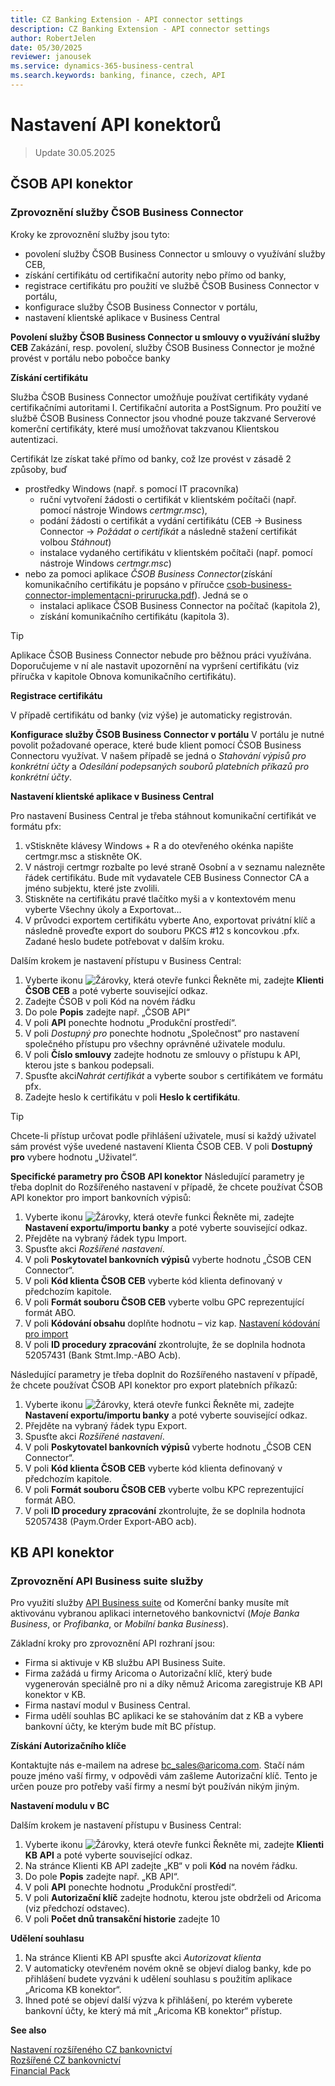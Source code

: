 ```yaml
---
title: CZ Banking Extension - API connector settings
description: CZ Banking Extension - API connector settings
author: RobertJelen
date: 05/30/2025
reviewer: janousek
ms.service: dynamics-365-business-central
ms.search.keywords: banking, finance, czech, API
---
```

# Nastavení API konektorů

> Update 30.05.2025

## ČSOB API konektor

### Zprovoznění služby ČSOB Business Connector

Kroky ke zprovoznění služby jsou tyto:

- povolení služby ČSOB Business Connector u smlouvy o využívání služby CEB,
- získání certifikátu od certifikační autority nebo přímo od banky,
- registrace certifikátu pro použití ve službě ČSOB Business Connector v portálu,
- konfigurace služby ČSOB Business Connector v portálu,
- nastavení klientské aplikace v Business Central

**Povolení služby ČSOB Business Connector u smlouvy o využívání služby CEB**
Zakázání, resp. povolení, služby ČSOB Business Connector je možné provést v portálu nebo pobočce banky

**Získání certifikátu**  

Služba ČSOB Business Connector umožňuje používat certifikáty vydané certifikačními autoritami I. Certifikační autorita a PostSignum. Pro použití ve službě ČSOB Business Connector jsou vhodné pouze takzvané Serverové komerční certifikáty, které musí umožňovat takzvanou Klientskou autentizaci.

Certifikát lze získat také přímo od banky, což lze provést v zásadě 2 způsoby, buď

- prostředky Windows (např. s pomocí IT pracovníka)
    - ruční vytvoření žádosti o certifikát v klientském počítači (např. pomocí nástroje Windows *certmgr.msc*),
    - podání žádosti o certifikát a vydání certifikátu (CEB -> Business Connector -> *Požádat o certifikát* a následně stažení certifikát volbou *Stáhnout*)
    - instalace vydaného certifikátu v klientském počítači (např. pomocí nástroje Windows *certmgr.msc*)
- nebo za pomoci aplikace *ČSOB Business Connector*(získání komunikačního certifikátu je popsáno v příručce [csob-business-connector-implementacni-prirurucka.pdf](https://www.csob.cz/documents/10710/15532355/csob-business-connector-prirucka.pdf?v2401)). Jedná se o
    - instalaci aplikace ČSOB Business Connector na počítač (kapitola 2),
    - získání komunikačního certifikátu (kapitola 3).

> [!TIP]
> Aplikace ČSOB Business Connector nebude pro běžnou práci využívána. Doporučujeme v ní ale nastavit upozornění na vypršení certifikátu (viz příručka v kapitole Obnova komunikačního certifikátu).

**Registrace certifikátu**  

V případě certifikátu od banky (viz výše) je automaticky registrován.

**Konfigurace služby ČSOB Business Connector v portálu**
V portálu je nutné povolit požadované operace, které bude klient pomocí ČSOB Business Connectoru využívat. V našem případě se jedná o *Stahování výpisů pro konkrétní účty* a *Odesílání podepsaných souborů platebních příkazů pro konkrétní účty*.

**Nastavení klientské aplikace v Business Central**  

Pro nastavení Business Central je třeba stáhnout komunikační certifikát ve formátu pfx:

1. vStiskněte klávesy Windows + R a do otevřeného okénka napište certmgr.msc a stiskněte OK.
2. V nástroji certmgr rozbalte po levé straně Osobní a v seznamu nalezněte řádek certifikátu. Bude mít vydavatele CEB Business Connector CA a jméno subjektu, které jste zvolili.
3. Stiskněte na certifikátu pravé tlačítko myši a v kontextovém menu vyberte Všechny úkoly a Exportovat…
4. V průvodci exportem certifikátu vyberte Ano, exportovat privátní klíč a následně proveďte export do souboru PKCS #12 s koncovkou .pfx. Zadané heslo budete potřebovat v dalším kroku.

Dalším krokem je nastavení přístupu v Business Central:

1. Vyberte ikonu ![Žárovky, která otevře funkci Řekněte mi](media/ui-search/search_small.png "Řekněte mi, co chcete dělat"), zadejte **Klienti ČSOB CEB** a poté vyberte související odkaz.
2. Zadejte ČSOB v poli Kód na novém řádku
3. Do pole **Popis** zadejte např. „ČSOB API“
4. V poli **API** ponechte hodnotu „Produkční prostředí“.
5. V poli *Dostupný pro* ponechte hodnotu „Společnost“ pro nastavení společného přístupu pro všechny oprávněné uživatele modulu.
6. V poli **Číslo smlouvy** zadejte hodnotu ze smlouvy o přístupu k API, kterou jste s bankou podepsali.
7. Spusťte akci*Nahrát certifikát* a vyberte soubor s certifikátem ve formátu pfx.
8. Zadejte heslo k certifikátu v poli **Heslo k certifikátu**.

> [!TIP]
> Chcete-li přístup určovat podle přihlášení uživatele, musí si každý uživatel sám provést výše uvedené nastavení Klienta ČSOB CEB. V poli **Dostupný pro** vybere hodnotu „Uživatel“.

**Specifické parametry pro ČSOB API konektor**
Následující parametry je třeba doplnit do Rozšířeného nastavení v případě, že chcete používat ČSOB API konektor pro import bankovních výpisů:

1. Vyberte ikonu ![Žárovky, která otevře funkci Řekněte mi](media/ui-search/search_small.png "Řekněte mi, co chcete dělat"), zadejte **Nastavení exportu/importu banky** a poté vyberte související odkaz.
2. Přejděte na vybraný řádek typu Import.
3. Spusťte akci *Rozšířené nastavení*.
4. V poli **Poskytovatel bankovních výpisů** vyberte hodnotu „ČSOB CEN Connector“.
5. V poli **Kód klienta ČSOB CEB** vyberte kód klienta definovaný v předchozím kapitole.
6. V poli **Formát souboru ČSOB CEB** vyberte volbu GPC reprezentující formát ABO.
7. V poli **Kódování obsahu** doplňte hodnotu – viz kap. [Nastavení kódování pro import](cz-banking-extension-setup.md/#Nastavení-kódování-pro-import)
8. V poli **ID procedury zpracování** zkontrolujte, že se doplnila hodnota 52057431 (Bank Stmt.Imp.-ABO Acb).

Následující parametry je třeba doplnit do Rozšířeného nastavení v případě, že chcete používat ČSOB API konektor pro export platebních příkazů:

1. Vyberte ikonu ![Žárovky, která otevře funkci Řekněte mi](media/ui-search/search_small.png "Řekněte mi, co chcete dělat"), zadejte **Nastavení exportu/importu banky** a poté vyberte související odkaz.
2. Přejděte na vybraný řádek typu Export.
3. Spusťte akci *Rozšířené nastavení*.
4. V poli **Poskytovatel bankovních výpisů** vyberte hodnotu „ČSOB CEN Connector“.
5. V poli **Kód klienta ČSOB CEB** vyberte kód klienta definovaný v předchozím kapitole.
6. V poli **Formát souboru ČSOB CEB** vyberte volbu KPC reprezentující formát ABO.
7. V poli **ID procedury zpracování** zkontrolujte, že se doplnila hodnota 52057438 (Paym.Order Export-ABO acb).

## KB API konektor

### Zprovoznění API Business suite služby

Pro využití služby [API Business suite](https://www.kb.cz/cs/kbapi/sluzby-kb-api/api-business-suite) od Komerční banky musíte mít aktivovánu vybranou aplikaci internetového bankovnictví (*Moje Banka Business*, or *Profibanka*, or *Mobilní banka Business*).

Základní kroky pro zprovoznění API rozhraní jsou:

- Firma si aktivuje v KB službu API Business Suite.
- Firma zažádá u firmy Aricoma o Autorizační klíč, který bude vygenerován speciálně pro ni a díky němuž Aricoma zaregistruje KB API konektor v KB.
- Firma nastaví modul v Business Central.
- Firma udělí souhlas BC aplikaci ke se stahováním dat z KB a vybere bankovní účty, ke kterým bude mít BC přístup.

**Získání Autorizačního klíče**  

Kontaktujte nás e-mailem na adrese <bc_sales@aricoma.com>. Stačí nám pouze jméno vaší firmy, v odpovědi vám zašleme Autorizační klíč. Tento je určen pouze pro potřeby vaší firmy a nesmí být používán nikým jiným.

**Nastavení modulu v BC**  

Dalším krokem je nastavení přístupu v Business Central:

1. Vyberte ikonu ![Žárovky, která otevře funkci Řekněte mi](media/ui-search/search_small.png "Řekněte mi, co chcete dělat"), zadejte **Klienti KB API** a poté vyberte související odkaz.
2. Na stránce Klienti KB API zadejte „KB“ v poli **Kód** na novém řádku.
3. Do pole **Popis** zadejte např. „KB API“.
4. V poli **API** ponechte hodnotu „Produkční prostředí“.
5. V poli **Autorizační klíč** zadejte hodnotu, kterou jste obdrželi od Aricoma (viz předchozí odstavec).
6. V poli **Počet dnů transakční historie** zadejte 10

**Udělení souhlasu**  

1. Na stránce Klienti KB API spusťte akci *Autorizovat klienta*
2. V automaticky otevřeném novém okně se objeví dialog banky, kde po přihlášení budete vyzváni k udělení souhlasu s použitím aplikace „Aricoma KB konektor“.
3. Ihned poté se objeví další výzva k přihlášení, po kterém vyberete bankovní účty, ke který má mít „Aricoma KB konektor“ přístup.

<!-- ### Specific parameters for KB API connector
-->

**See also**  

[Nastavení rozšířeného CZ bankovnictví](cz-banking-extension-setup.md)  
[Rozšířené CZ bankovnictví](cz-banking-extension.md)  
[Financial Pack](finance-pack.md)  
